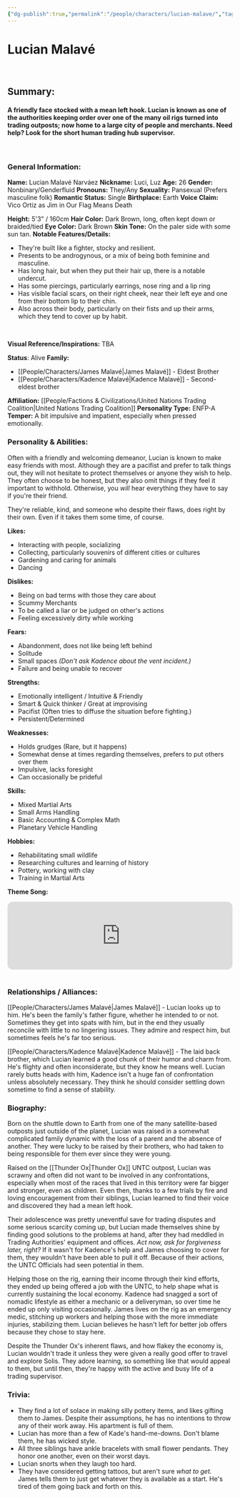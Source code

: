 ```yaml
---
{"dg-publish":true,"permalink":"/people/characters/lucian-malave/","tags":["characters"],"dgHomeLink":true,"dgShowLocalGraph":true,"dgShowFileTree":true}
---
```



# Lucian Malavé

<br>

## Summary: 
#### A friendly face stocked with a mean left hook. Lucian is known as one of the authorities keeping order over one of the many oil rigs turned into trading outposts; now home to a large city of people and merchants. Need help? Look for the short human trading hub supervisor.
<br>

### General Information:

**Name:** Lucian Malavé Narváez
**Nickname:** Luci, Luz
**Age:** 26
**Gender:** Nonbinary/Genderfluid
**Pronouns:** They/Any
**Sexuality:** Pansexual (Prefers masculine folk)
**Romantic Status:** Single
**Birthplace:** Earth
**Voice Claim:** Vico Ortiz as Jim in Our Flag Means Death
<br>

**Height:** 5'3" / 160cm
**Hair Color:** Dark Brown, long, often kept down or braided/tied
**Eye Color:** Dark Brown
**Skin Tone:** On the paler side with some sun tan.
**Notable Features/Details:** 
- They're built like a fighter, stocky and resilient. 
- Presents to be androgynous, or a mix of being both feminine and masculine. 
- Has long hair, but when they put their hair up, there is a notable undercut. 
- Has some piercings, particularly earrings, nose ring and a lip ring
- Has visible facial scars, on their right cheek, near their left eye and one from their bottom lip to their chin.
- Also across their body, particularly on their fists and up their arms, which they tend to cover up by habit.
<br>

**Visual Reference/Inspirations:** TBA
<br>

**Status**: Alive
**Family:** 
- [[People/Characters/James Malavé\|James Malavé]] - Eldest Brother
- [[People/Characters/Kadence Malavé\|Kadence Malavé]] - Second-eldest brother

**Affiliation:** [[People/Factions & Civilizations/United Nations Trading Coalition\|United Nations Trading Coalition]]
**Personality Type:** ENFP-A
**Temper:** A bit impulsive and impatient, especially when pressed emotionally.
<br>

### Personality & Abilities:

Often with a friendly and welcoming demeanor, Lucian is known to make easy friends with most. Although they are a pacifist and prefer to talk things out, they will not hesitate to protect themselves or anyone they wish to help. They often choose to be honest, but they also omit things if they feel it important to withhold. Otherwise, you *will* hear everything they have to say if you're their friend. 

They're reliable, kind, and someone who despite their flaws, does right by their own. Even if it takes them some time, of course.

**Likes:**
- Interacting with people, socializing
- Collecting, particularly souvenirs of different cities or cultures
- Gardening and caring for animals
- Dancing

**Dislikes:**
- Being on bad terms with those they care about
- Scummy Merchants
- To be called a liar or be judged on other's actions
- Feeling excessively dirty while working

**Fears:**
- Abandonment, does not like being left behind
- Solitude
- Small spaces *(Don't ask Kadence about the vent incident.)*
- Failure and being unable to recover

**Strengths:**
- Emotionally intelligent / Intuitive & Friendly
- Smart & Quick thinker / Great at improvising
- Pacifist (Often tries to diffuse the situation before fighting.)
- Persistent/Determined

**Weaknesses:**
- Holds grudges (Rare, but it happens)
- Somewhat dense at times regarding themselves, prefers to put others over them
- Impulsive, lacks foresight
- Can occasionally be prideful

**Skills:**
- Mixed Martial Arts
- Small Arms Handling
- Basic Accounting & Complex Math
- Planetary Vehicle Handling

**Hobbies:**
- Rehabilitating small wildlife
- Researching cultures and learning of history
- Pottery, working with clay
- Training in Martial Arts 

**Theme Song:**
<iframe style="border-radius:12px" src="https://open.spotify.com/embed/track/6k4f9cRrCBLxoFQGZHJ8QX?utm_source=generator" width="100%" height="152" frameBorder="0" allowfullscreen="" allow="autoplay; clipboard-write; encrypted-media; fullscreen; picture-in-picture" loading="lazy"></iframe>
<br>
<br>

### Relationships / Alliances:

[[People/Characters/James Malavé\|James Malavé]] - Lucian looks up to him. He's been the family's father figure, whether he intended to or not. Sometimes they get into spats with him, but in the end they usually reconcile with little to no lingering issues. They admire and respect him, but sometimes feels he's far too serious.

[[People/Characters/Kadence Malavé\|Kadence Malavé]] - The laid back brother, which Lucian learned a good chunk of their humor and charm from. He's flighty and often inconsiderate, but they know he means well. Lucian rarely butts heads with him, Kadence isn't a huge fan of confrontation unless absolutely necessary. They think he should consider settling down sometime to find a sense of stability.
<br>
### Biography:

Born on the shuttle down to Earth from one of the many satellite-based outposts just outside of the planet, Lucian was raised in a somewhat complicated family dynamic with the loss of a parent and the absence of another. They were lucky to be raised by their brothers, who had taken to being responsible for them ever since they were young. 

Raised on the [[Thunder Ox\|Thunder Ox]] UNTC outpost, Lucian was scrawny and often did not want to be involved in any confrontations, especially when most of the races that lived in this territory were far bigger and stronger, even as children. Even then, thanks to a few trials by fire and loving encouragement from their siblings, Lucian learned to find their voice and discovered they had a mean left hook.

Their adolescence was pretty uneventful save for trading disputes and some serious scarcity coming up, but Lucian made themselves shine by finding good solutions to the problems at hand, after they had meddled in Trading Authorities' equipment and offices. *Act now, ask for forgiveness later, right?* If it wasn't for Kadence's help and James choosing to cover for them, they wouldn't have been able to pull it off. Because of their actions, the UNTC Officials had seen potential in them. 

Helping those on the rig, earning their income through their kind efforts, they ended up being offered a job with the UNTC, to help shape what is currently sustaining the local economy. Kadence had snagged a sort of nomadic lifestyle as either a mechanic or a deliveryman, so over time he ended up only visiting occasionally. James lives on the rig as an emergency medic, stitching up workers and helping those with the more immediate injuries, stabilizing them. Lucian believes he hasn't left for better job offers because they chose to stay here.

Despite the Thunder Ox's inherent flaws, and how flakey the economy is, Lucian wouldn't trade it unless they were given a really good offer to travel and explore Solis. They adore learning, so something like that would appeal to them, but until then, they're happy with the active and busy life of a trading supervisor.
<br>
### Trivia: 

- They find a lot of solace in making silly pottery items, and likes gifting them to James. Despite their assumptions, he has no intentions to throw any of their work away. His apartment is full of them.
- Lucian has more than a few of Kade's hand-me-downs. Don't blame them, he has wicked style.
- All three siblings have ankle bracelets with small flower pendants. They honor one another, even on their worst days.
- Lucian snorts when they laugh too hard.
- They have considered getting tattoos, but aren't sure *what to get.* James tells them to just get whatever they is available as a start. He's tired of them going back and forth on this.





